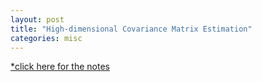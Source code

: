 ```yaml
---
layout: post
title: "High-dimensional Covariance Matrix Estimation"
categories: misc
---
```


<a href="https://www.dropbox.com/scl/fi/nq15yeqswst16jt1ytf08/high_dimensional_covariance_matrix_estimation.pdf?rlkey=r9atw5fpoc7wfl1i4w3aiqgit&st=5x88gx2l&dl=0" target="_blank">*click here for the notes</a>